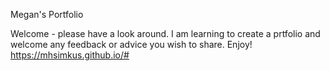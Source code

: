 Megan's Portfolio

Welcome - please have a look around.  I am learning to create a prtfolio and welcome any feedback or advice you wish to share.  Enjoy! 
https://mhsimkus.github.io/#
